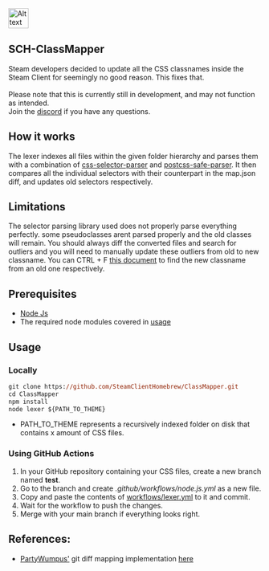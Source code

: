 <img src="https://i.imgur.com/9qYPFSA.png" alt="Alt text" width="40">

## SCH-ClassMapper

Steam developers decided to update all the CSS classnames inside the Steam Client for seemingly no good reason. This fixes that. <br><br>
Please note that this is currently still in development, and may not function as intended. <br>
Join the [discord](https://millennium.web.app/discord) if you have any questions.

## How it works

The lexer indexes all files within the given folder hierarchy and parses them with a combination of [css-selector-parser](https://www.npmjs.com/package/css-selector-parser) and
[postcss-safe-parser](https://www.npmjs.com/package/postcss-safe-parser). It then compares all the individual selectors with their counterpart in the map.json diff, and updates old selectors respectively.

## Limitations

The selector parsing library used does not properly parse everything perfectly. some pseudoclasses arent parsed properly and the old classes will remain.
You should always diff the converted files and search for outliers and you will need to manually update these outliers from old to new classname. You can CTRL + F [this document](https://raw.githubusercontent.com/SteamClientHomebrew/ClassMapper/master/map.json) to find the new classname from an old one respectively. 

## Prerequisites

- [Node Js](https://nodejs.org/en)
- The required node modules covered in [usage](/#Usage)

## Usage
### Locally
```ps
git clone https://github.com/SteamClientHomebrew/ClassMapper.git
cd ClassMapper
npm install
node lexer ${PATH_TO_THEME}
```
- PATH_TO_THEME represents a recursively indexed folder on disk that contains x amount of CSS files.
### Using GitHub Actions
1. In your GitHub repository containing your CSS files, create a new branch named **test**.
1. Go to the branch and create *.github/workflows/node.js.yml* as a new file.
1. Copy and paste the contents of [workflows/lexer.yml](./workflows/lexer.yml) to it and commit.
1. Wait for the workflow to push the changes.
1. Merge with your main branch if everything looks right.

## References:
- [PartyWumpus'](https://gist.github.com/PartyWumpus) git diff mapping implementation [here](https://gist.github.com/PartyWumpus/b1bc83b5b29b155e40742d0aa290f0db)
